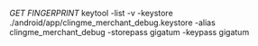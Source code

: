 *GET FINGERPRINT*
keytool -list -v -keystore ./android/app/clingme_merchant_debug.keystore -alias clingme_merchant_debug -storepass gigatum -keypass gigatum
